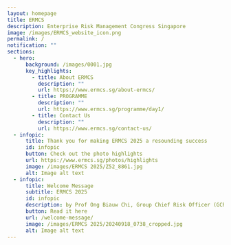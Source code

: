 ```yaml
---
layout: homepage
title: ERMCS
description: Enterprise Risk Management Congress Singapore
image: /images/ERMCS_website_icon.png
permalink: /
notification: ""
sections:
  - hero:
      background: /images/0001.jpg
      key_highlights:
        - title: About ERMCS
          description: ""
          url: https://www.ermcs.sg/about-ermcs/
        - title: PROGRAMME
          description: ""
          url: https://www.ermcs.sg/programme/day1/
        - title: Contact Us
          description: ""
          url: https://www.ermcs.sg/contact-us/
  - infopic:
      title: Thank you for making ERMCS 2025 a resounding success
      id: infopic
      button: Check out the photo highlights
      url: https://www.ermcs.sg/photos/highlights
      image: /images/ERMCS 2025/Z52_8861.jpg
      alt: Image alt text
  - infopic:
      title: Welcome Message
      subtitle: ERMCS 2025
      id: infopic
      description: by Prof Ong Biauw Chi, Group Chief Risk Officer (GCRO), SingHealth
      button: Read it here
      url: /welcome-message/
      image: /images/ERMCS 2025/20240918_0738_cropped.jpg
      alt: Image alt text
---
```

